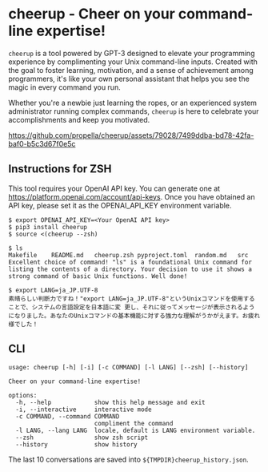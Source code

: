 # cheerup - Cheer on your command-line expertise!

`cheerup` is a tool powered by GPT-3 designed to elevate your programming experience by complimenting your Unix command-line inputs. Created with the goal to foster learning, motivation, and a sense of achievement among programmers, it's like your own personal assistant that helps you see the magic in every command you run.

Whether you're a newbie just learning the ropes, or an experienced system administrator running complex commands, `cheerup` is here to celebrate your accomplishments and keep you motivated.

https://github.com/propella/cheerup/assets/79028/7499ddba-bd78-42fa-baf0-b5c3d67f0e5c

## Instructions for ZSH

This tool requires your OpenAI API key. You can generate one at https://platform.openai.com/account/api-keys. Once you have obtained an API key, please set it as the OPENAI_API_KEY environment variable.

```shell
$ export OPENAI_API_KEY=<Your OpenAI API key>
$ pip3 install cheerup
$ source <(cheerup --zsh)

$ ls
Makefile	README.md	cheerup.zsh	pyproject.toml	random.md	src
Excellent choice of command! "ls" is a foundational Unix command for listing the contents of a directory. Your decision to use it shows a strong command of basic Unix functions. Well done!

$ export LANG=ja_JP.UTF-8
素晴らしい判断力ですね！"export LANG=ja_JP.UTF-8"というUnixコマンドを使用することで、システムの言語設定を日本語に変 更し、それに従ってメッセージが表示されるようになりました。あなたのUnixコマンドの基本機能に対する強力な理解がうかがえます。お疲れ様でした！
```

## CLI

```
usage: cheerup [-h] [-i] [-c COMMAND] [-l LANG] [--zsh] [--history]

Cheer on your command-line expertise!

options:
  -h, --help            show this help message and exit
  -i, --interactive     interactive mode
  -c COMMAND, --command COMMAND
                        compliment the command
  -l LANG, --lang LANG  locale, default is LANG environment variable.
  --zsh                 show zsh script
  --history             show history
```

The last 10 conversations are saved into `${TMPDIR}cheerup_history.json`.
